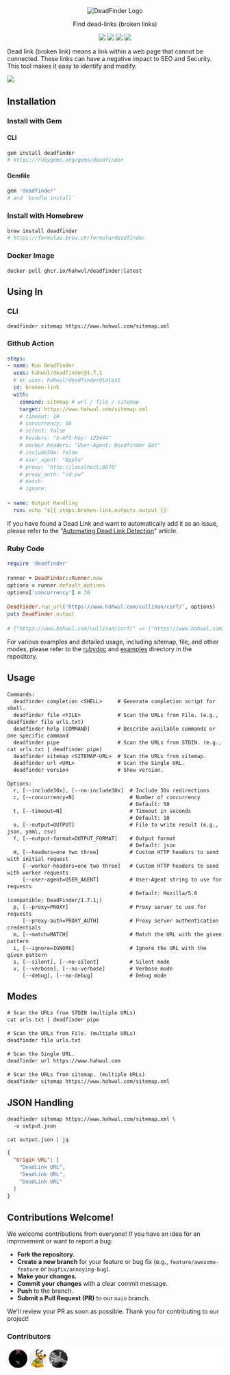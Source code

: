 <div align="center">
  <picture>
    <img alt="DeadFinder Logo" src="https://github.com/user-attachments/assets/1523d0be-31dd-4031-ac97-5feda474a6e9" width="500px;">
  </picture>
  <p>Find dead-links (broken links)</p>
</div>

<p align="center">
  <a href="#contributions-welcome"><img src="https://img.shields.io/badge/CONTRIBUTIONS-WELCOME-000000?style=for-the-badge&labelColor=000000"></a>
  <a href="https://app.codecov.io/gh/hahwul/deadfinder/"><img src="https://img.shields.io/codecov/c/gh/hahwul/deadfinder?style=for-the-badge&color=000000&logo=codecov&labelColor=000000"></a>
  <a href="https://rubygems.org/gems/deadfinder"><img src="https://img.shields.io/gem/v/deadfinder?style=for-the-badge&color=000000&logo=ruby&labelColor=000000&logoColor=red"></a>
  <a href="https://formulae.brew.sh/formula/deadfinder"><img src="https://img.shields.io/homebrew/v/deadfinder?style=for-the-badge&color=000000&logo=homebrew&labelColor=000000"></a>
</p>

Dead link (broken link) means a link within a web page that cannot be connected. These links can have a negative impact to SEO and Security. This tool makes it easy to identify and modify.

![](https://github.com/user-attachments/assets/92129de9-90c6-41e0-a424-883fe30858f6)

## Installation
### Install with Gem
#### CLI
```bash
gem install deadfinder
# https://rubygems.org/gems/deadfinder
```

#### Gemfile

```ruby
gem 'deadfinder'
# and `bundle install`
```

### Install with Homebrew
```bash
brew install deadfinder
# https://formulae.brew.sh/formula/deadfinder
```

### Docker Image
```shell
docker pull ghcr.io/hahwul/deadfinder:latest
```

## Using In
### CLI
```shell
deadfinder sitemap https://www.hahwul.com/sitemap.xml
```

### Github Action
```yml
steps:
- name: Run DeadFinder
  uses: hahwul/deadfinder@1.7.1
  # or uses: hahwul/deadfinder@latest
  id: broken-link
  with:
    command: sitemap # url / file / sitemap
    target: https://www.hahwul.com/sitemap.xml
    # timeout: 10
    # concurrency: 50
    # silent: false
    # headers: "X-API-Key: 123444"
    # worker_headers: "User-Agent: Deadfinder Bot"
    # include30x: false
    # user_agent: "Apple"
    # proxy: "http://localhost:8070"
    # proxy_auth: "id:pw"
    # match: 
    # ignore: 

- name: Output Handling
  run: echo '${{ steps.broken-link.outputs.output }}'
```

If you have found a Dead Link and want to automatically add it as an issue, please refer to the "[Automating Dead Link Detection](https://www.hahwul.com/2024/10/20/automating-dead-link-detection/)" article.

### Ruby Code
```ruby
require 'deadfinder'

runner = DeadFinder::Runner.new
options = runner.default_options
options['concurrency'] = 30

DeadFinder.run_url('https://www.hahwul.com/cullinan/csrf/', options)
puts DeadFinder.output

# {"https://www.hahwul.com/cullinan/csrf/" => ["https://www.hahwul.com/tag/cullinan/"]}
```

For various examples and detailed usage, including sitemap, file, and other modes, please refer to the [rubydoc](https://rubydoc.info/gems/deadfinder/DeadFinder) and [examples](./examples) directory in the repository.

## Usage
```
Commands:
  deadfinder completion <SHELL>     # Generate completion script for shell.
  deadfinder file <FILE>            # Scan the URLs from File. (e.g., deadfinder file urls.txt)
  deadfinder help [COMMAND]         # Describe available commands or one specific command
  deadfinder pipe                   # Scan the URLs from STDIN. (e.g., cat urls.txt | deadfinder pipe)
  deadfinder sitemap <SITEMAP-URL>  # Scan the URLs from sitemap.
  deadfinder url <URL>              # Scan the Single URL.
  deadfinder version                # Show version.

Options:
  r, [--include30x], [--no-include30x]  # Include 30x redirections
  c, [--concurrency=N]                  # Number of concurrency
                                        # Default: 50
  t, [--timeout=N]                      # Timeout in seconds
                                        # Default: 10
  o, [--output=OUTPUT]                  # File to write result (e.g., json, yaml, csv)
  f, [--output-format=OUTPUT_FORMAT]    # Output format
                                        # Default: json
  H, [--headers=one two three]          # Custom HTTP headers to send with initial request
     [--worker-headers=one two three]   # Custom HTTP headers to send with worker requests
     [--user-agent=USER_AGENT]          # User-Agent string to use for requests
                                        # Default: Mozilla/5.0 (compatible; DeadFinder/1.7.1;)
  p, [--proxy=PROXY]                    # Proxy server to use for requests
     [--proxy-auth=PROXY_AUTH]          # Proxy server authentication credentials
  m, [--match=MATCH]                    # Match the URL with the given pattern
  i, [--ignore=IGNORE]                  # Ignore the URL with the given pattern
  s, [--silent], [--no-silent]          # Silent mode
  v, [--verbose], [--no-verbose]        # Verbose mode
     [--debug], [--no-debug]            # Debug mode
```

## Modes
```shell
# Scan the URLs from STDIN (multiple URLs)
cat urls.txt | deadfinder pipe

# Scan the URLs from File. (multiple URLs)
deadfinder file urls.txt

# Scan the Single URL.
deadfinder url https://www.hahwul.com

# Scan the URLs from sitemap. (multiple URLs)
deadfinder sitemap https://www.hahwul.com/sitemap.xml
```

## JSON Handling
```shell
deadfinder sitemap https://www.hahwul.com/sitemap.xml \
  -o output.json
  
cat output.json | jq
```

```json
{
  "Origin URL": [
    "DeadLink URL",
    "DeadLink URL",
    "DeadLink URL"
  ]
}
```

## Contributions Welcome!

We welcome contributions from everyone! If you have an idea for an improvement or want to report a bug:

- **Fork the repository.**
- **Create a new branch** for your feature or bug fix (e.g., `feature/awesome-feature` or `bugfix/annoying-bug`).
- **Make your changes.**
- **Commit your changes** with a clear commit message.
- **Push** to the branch.
- **Submit a Pull Request (PR)** to our `main` branch.

We'll review your PR as soon as possible. Thank you for contributing to our project!

### Contributors

![](CONTRIBUTORS.svg)